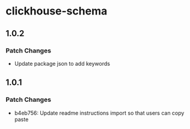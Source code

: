 # clickhouse-schema

## 1.0.2

### Patch Changes

- Update package json to add keywords

## 1.0.1

### Patch Changes

- b4eb756: Update readme instructions import so that users can copy paste
